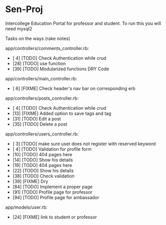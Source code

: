 Sen-Proj
========


Intercollege Education Portal for professor and student.
To run this you will need mysql2 

Tasks on the ways (rake notes)

app/controllers/comments_controller.rb:
  * [ 4] [TODO] Check Authentication while crud
  * [28] [TODO] use function
  * [39] [TODO] Modularized functions DRY Code

app/controllers/main_controller.rb:
  * [ 6] [FIXME] Check header's nav bar on corresponding erb

app/controllers/posts_controller.rb:
  * [ 4] [TODO] Check Authentication while crud
  * [13] [FIXME] Added option to save tags and tag
  * [31] [TODO] Edit a post
  * [35] [TODO] Delete a post

app/controllers/users_controller.rb:
  * [ 3] [TODO] make sure user does not register with reserved keyword
  * [ 4] [TODO] Validation for profile form
  * [10] [TODO] 404 pages here
  * [14] [TODO] Show his details
  * [19] [TODO] 404 pages here
  * [22] [TODO] Show his details
  * [38] [TODO] Check validation
  * [39] [FIXME] Dry
  * [84] [TODO] Implement a proper page
  * [91] [TODO] Profile page for professor
  * [94] [TODO] Profile page for ambassador

app/models/user.rb:
  * [24] [FIXME] link to student or professor

